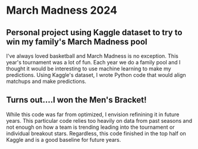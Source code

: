 # March Madness 2024

## Personal project using Kaggle dataset to try to win my family's March Madness pool

I've always loved basketball and March Madness is no exception. This year's tournament was a lot of fun. Each year we do a family pool
and I thought it would be interesting to use machine learning to make my predictions. Using Kaggle's dataset, I wrote Python code that
would align matchups and make predictions.

## Turns out....I won the Men's Bracket!
While this code was far from optimized, I envision refinining it in future years. This particular code relies too heavily on data from past seasons
and not enough on how a team is trending leading into the tournament or individual breakout stars. Regardless, this code finished in the top half on 
Kaggle and is a good baseline for future years.
